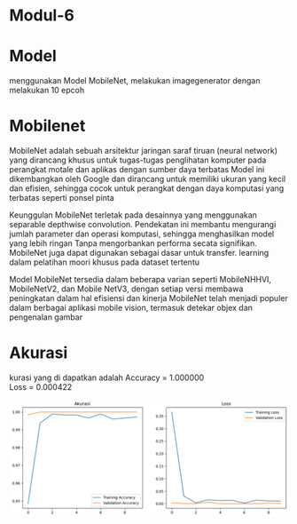 # Modul-6

# Model 
menggunakan Model MobileNet, melakukan imagegenerator dengan melakukan 10 epcoh

# Mobilenet 
MobileNet adalah sebuah arsitektur jaringan saraf tiruan (neural network) yang dirancang khusus untuk tugas-tugas penglihatan komputer pada perangkat motale dan aplikas dengan sumber daya terbatas Model ini dikembangkan oleh Google dan dirancang untuk memiliki ukuran yang kecil dan efisien, sehingga cocok untuk perangkat dengan daya komputasi yang terbatas seperti ponsel pinta

Keunggulan MobileNet terletak pada desainnya yang menggunakan separable depthwise convolution. Pendekatan ini membantu mengurangi jumlah parameter dan operasi komputasi, sehingga menghasilkan model yang lebih ringan Tanpa mengorbankan performa secata signifikan. MobileNet juga dapat digunakan sebagai dasar untuk transfer. learning dalam pelatihan moori khusus pada dataset tertentu

Model MobileNet tersedia dalam beberapa varian seperti MobileNHHVI, MobileNetV2, dan Mobile NetV3, dengan setiap versi membawa peningkatan dalam hal efisiensi dan kinerja MobileNet telah menjadi populer dalam berbagai aplikasi mobile vision, termasuk detekar objex dan pengenalan gambar

# Akurasi 
kurasi yang di dapatkan adalah 
Accuracy = 1.000000  
Loss = 0.000422


![alt text](https://github.com/naufalfarras27/Modul-6/blob/main/output.png?raw=true)
